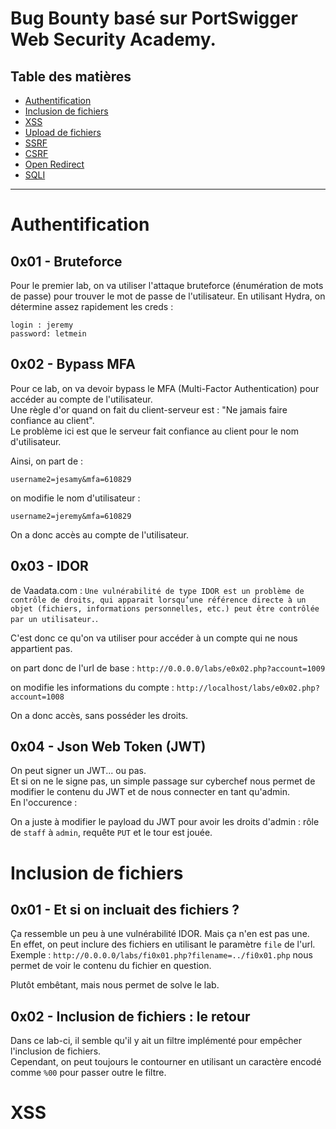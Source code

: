 # Bug Bounty basé sur PortSwigger Web Security Academy.

## Table des matières

- [Authentification](#authentification)
- [Inclusion de fichiers](#inclusion-de-fichiers)
- [XSS](#xss)
- [Upload de fichiers](#upload-de-fichiers)
- [SSRF](#ssrf)
- [CSRF](#csrf)
- [Open Redirect](#open-redirect)
- [SQLI](#sqli)

---

# Authentification

## 0x01 - Bruteforce

Pour le premier lab, on va utiliser l'attaque bruteforce (énumération de mots de passe) pour trouver le mot de passe de l'utilisateur.
En utilisant Hydra, on détermine assez rapidement les creds :

```
login : jeremy
password: letmein
```

## 0x02 - Bypass MFA 

Pour ce lab, on va devoir bypass le MFA (Multi-Factor Authentication) pour accéder au compte de l'utilisateur.  
Une règle d'or quand on fait du client-serveur est : "Ne jamais faire confiance au client".  
Le problème ici est que le serveur fait confiance au client pour le nom d'utilisateur.

Ainsi, on part de :

`username2=jesamy&mfa=610829` 

on modifie le nom d'utilisateur : 

`username2=jeremy&mfa=610829`

On a donc accès au compte de l'utilisateur.

## 0x03 - IDOR

de Vaadata.com : 
`Une vulnérabilité de type IDOR est un problème de contrôle de droits, qui apparait lorsqu’une référence directe à un objet (fichiers, informations personnelles, etc.) peut être contrôlée par un utilisateur.`. 

C'est donc ce qu'on va utiliser pour accéder à un compte qui ne nous appartient pas.

on part donc de l'url de base : `http://0.0.0.0/labs/e0x02.php?account=1009`

on modifie les informations du compte : `http://localhost/labs/e0x02.php?account=1008` 

On a donc accès, sans posséder les droits.

## 0x04 - Json Web Token (JWT)

On peut signer un JWT... ou pas.  
Et si on ne le signe pas, un simple passage sur cyberchef nous permet de modifier le contenu du JWT et de nous connecter en tant qu'admin.  
En l'occurence : 

On a juste à modifier le payload du JWT pour avoir les droits d'admin : rôle de `staff` à `admin`, requête `PUT` et le tour est jouée.

# Inclusion de fichiers

## 0x01 - Et si on incluait des fichiers ?

Ça ressemble un peu à une vulnérabilité IDOR. Mais ça n'en est pas une.  
En effet, on peut inclure des fichiers en utilisant le paramètre `file` de l'url.  
Exemple : `http://0.0.0.0/labs/fi0x01.php?filename=../fi0x01.php` nous permet de voir le contenu du fichier en question.

Plutôt embêtant, mais nous permet de solve le lab.

## 0x02  - Inclusion de fichiers : le retour

Dans ce lab-ci, il semble qu'il y ait un filtre implémenté pour empêcher l'inclusion de fichiers.  
Cependant, on peut toujours le contourner en utilisant un caractère encodé comme `%00` pour passer outre le filtre.  

# XSS




